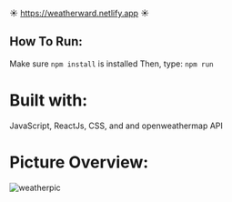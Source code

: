 ☀️ https://weatherward.netlify.app ☀️

## How To Run:
Make sure `npm install` is installed
Then, type: `npm run`

# Built with:
JavaScript, ReactJs, CSS, and and openweathermap API

# Picture Overview:
![weatherpic](https://github.com/user-attachments/assets/149d6a24-8536-4055-ac31-174b36af2b1a)
